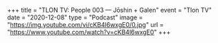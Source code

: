 +++
title = "TLON TV: People 003 — Jōshin + Galen"
event = "Tlon TV"
date = "2020-12-08"
type = "Podcast"
image = "https://img.youtube.com/vi/cKB4l6wxgE0/0.jpg"
url = "https://www.youtube.com/watch?v=cKB4l6wxgE0"
+++